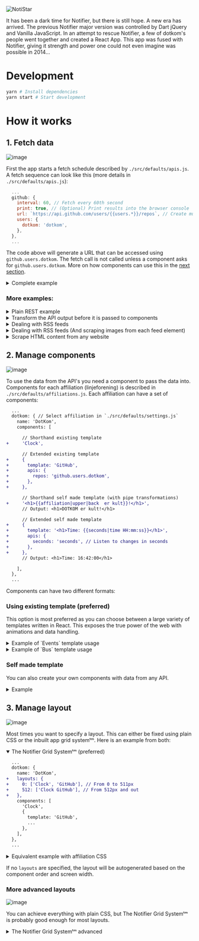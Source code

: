 ![NotiStar](https://i.imgur.com/i78hOG1.png)

<!--![Storytime](https://i.imgur.com/ZXXFkQM.png)-->

It has been a dark time for
Notifier, but there is still
hope. A new era has arrived.
The previous Notifier major version
was controlled by Dart jQuery and
Vanilla JavaScript. In an attempt
to rescue Notifier, a few of
dotkom's people went together
and created a React App. This app
was fused with Notifier, giving
it strength and power one could
not even imagine was possible
in 2014...

# Development

```bash
yarn # Install dependencies
yarn start # Start development
```

# How it works

## 1. Fetch data

![image](https://user-images.githubusercontent.com/8504538/52902672-4fbc8380-3214-11e9-920a-44ea216d7d30.png)

First the app starts a fetch schedule described by `./src/defaults/apis.js`. A fetch sequence can look like this (more details in `./src/defaults/apis.js`):

```javascript
  ...
  github: {
    interval: 60, // Fetch every 60th second
    print: true, // (Optional) Print results into the browser console
    url: `https://api.github.com/users/{{users.*}}/repos`, // Create multiple URLs from users. Currently 'dotkom' is the only user
    users: {
      dotkom: 'dotkom',
    },
  },
  ...
```

The code above will generate a URL that can be accessed using `github.users.dotkom`. The fetch call is not called unless a component asks for `github.users.dotkom`. More on how components can use this in the [next section](#2-manage-components).

<details>
<summary>Complete example</summary>

```javascript
  ...
  linjeforening: {
    interval: 1000, // Fetch every 1000th second
    delay: 10, // Start fetch after 10 seconds
    url: 'https://events.com/api/v1/events?start=[[now.datetime]]', // Any URL, can use datestamps from current time

    // Random objects can be used for permutations in requests/urls. See the body below or the url from previous example
    somedata: {
      business: '210',
      social: '121',
      open: '111',
    }

    // Tranform API data using STJS (read more about transforms in the examples below)
    transform: {
      events: {
        '{{#each results}}': {
          startDate: '{{event_start}}',
          endDate: '{{event_end}}',
          title: '{{title}}',
          image: 'https://events.com[[{{link}}#HTML:#eventImage > img@src]]', // [[What to scrape:selector@attribute]]
        },
      },
    }
    scrape: ['events.*.image'], // Tell app to scrape images from the transform above
    cache: true, // You probably want to cache the images (src attribute values) above

    method: 'POST', // All request methods are allowed
    request: { body: '{"type":"{{somedata.*}}"' }, // Modify the request with headers and stuff. Can use permuations on body
    body: { type: '{{somedata.*}}' }, // Same as above, just simpler if only body is needed
    cors: true, // Some sites does not allow CORS, but enabling this will allow everything

    print: true, // You probably want to output requests when debugging
    printTransform: true, // Output after transform of data is also useful
  },
```

The full example can be used through `linjeforening.somedata.business`, `linjeforening.somedata.social` and `linjeforening.somedata.open`.

</details>

### More examples:

<details>
<summary>Plain REST example</summary>

```javascript
  ...
  githubDotKom: {
    interval: 60,
    url: `https://api.github.com/users/dotkom`,
  },
  ...
```

Available through: `githubDotkom`

</details>

<details>
<summary>Transform the API output before it is passed to components</summary>

We use STJS to transform the input from the API data. This is for example useful when using multiple event APIs and you want a spesific structure on the data passed to the components.

You can read about STJS transforms here: https://selecttransform.github.io/site/transform.html

```diff
  ...
  githubDotKom: {
    interval: 60,
    url: `https://api.github.com/users/dotkom`,
+   transform: {
+     image: '{{avatar_url}}',
+     description: '{{bio}}',
+     url: '{{html_url}}',
+   }
  },
  ...
```

Output:

```javascript
{
  image: 'https://avatars0.githubusercontent.com/u/693951?v=4',
  description: 'Drifts- og utviklingskomiteen i Online, linjeforeningen for Informatikk ved NTNU.',
  url: 'https://github.com/dotkom',
}
```

</details>

<details>
<summary>Dealing with RSS feeds</summary>

When dealing with other formats than JSON, you can specify this by appending these to the URL:

- `{URL}#GET (JSON => JSON)`
- `{URL}#POST[#body] (JSON => JSON)`
- `{URL}#RSS (XML => JSON)`
- `{URL}#HTML[:query-selector[(at)attribute]] (HTML => JSON)`
- `{URL}#HTML2JSON[:query-selector[(at)attribute]] (HTML => JSON)`
- `{URL}#HTML2HTML[:query-selector[(at)attribute]] (HTML => outerHTML)`
- `{URL}#HTML2TEXT[:query-selector[(at)attribute]] (HTML => innerText)`
- `{URL}#TEXT (Plain text => Plain text)`
- More info on this in `./src/defaults/apis.js`.

```javascript
  ...
  redditArticles: {
    interval: 86400,
    url: `https://www.reddit.com/.rss#RSS`, // <-- Appended #RSS
    transform: {
      articles: {
        '{{#each feed.entry}}': {
          title: '{{title[0]}}',
          date: '{{updated[0]}}',
          link: '{{link[0].$.href}}',
          author: '{{author[0].name}}',
          image: 'https://www.redditstatic.com/new-icon.png',
        },
      },
    },
  },
  ...
```

Output:

```javascript
{
  articles: [
    {
      title: 'Witcher III (My last comic)',
      date: '1970-01-01T23:41:07+00:00',
      link: 'https://www.reddit.com/r/gaming/comments/ajdml1/witcher_iii_my_last_comic/',
      author: '/u/SrGrafo',
      image: 'https://www.redditstatic.com/new-icon.png',
    },
    ...
  ]
}
```

</details>

<details>
<summary>Dealing with RSS feeds (And scraping images from each feed element)</summary>

```diff
  ...
  vgArticles: {
    interval: 86400,
    url: `https://www.vg.no/rss/feed/?categories=1068&limit=10#RSS`,
+   cache: true,
+   scrape: ['articles.*.author'],
    transform: {
      articles: {
        '{{#each rss.channel[0].item}}': {
          title: '{{title[0]}}',
          date: '{{pubDate[0]}}',
          link: '{{link[0]}}',
+         author: '[[{{link[0]}}#HTML:article > div > ul > li]]',
          image: '{{image[0]}}',
        },
      },
    },
  },
  ...
```

Output:

```javascript
{
  articles: [
    {
      title: 'Tittel på artikkel',
      date: 'Thu, 01 Jan 1970 23:01:00 +0100',
      link: 'http://www.vg.no/nyheter/innenriks/...',
      author: 'Ola Normann',
      image: 'https://imbo.vgc.no/users/vgno/images/451f60dc338...',
    },
    ...
  ]
}
```

</details>

<details>
<summary>Scrape HTML content from any website</summary>

A lot of websites does not have a JSON API and it is therefore handy to be able to fetch spesific data from an element in a HTML document.

The syntax for retrieving HTML is like this:

- `{URL}#HTML[:query-selector[(at)attribute]] (HTML => HTML)`

```diff
  ...
  komplett: {
    interval: 60,
+    url: `https://www.komplett.no/product/823822/tv-lyd-bilde/hodetelefoner/hodetelefoner/bose-qc-25-hodetelefon-apple#HTML:.product-main-info-stockstatus > div > div > span`,
+    cors: true,
  },
  ...
```

Output:

```javascript
{
  state: '20+ stk. på lager.',
}
```

</details>

## 2. Manage components

![image](https://user-images.githubusercontent.com/8504538/52902678-69f66180-3214-11e9-8a1b-ce2c2fe31037.png)

To use the data from the API's you need a component to pass the data into. Components for each affiliation (linjeforening) is described in `./src/defaults/affiliations.js`. Each affiliation can have a set of components:

```diff
  ...
  dotkom: { // Select affiliation in `./src/defaults/settings.js`
    name: 'DotKom',
    components: [

      // Shorthand existing template
+     'Clock',

      // Extended existing template
+     {
+       template: 'GitHub',
+       apis: {
+         repos: 'github.users.dotkom',
+       },
+     },

      // Shorthand self made template (with pipe transformations)
+     '<h1>{{affiliation|upper|back  er kult}}!</h1>',
      // Output: <h1>DOTKOM er kult!</h1>

      // Extended self made template
+     {
+       template: '<h1>Time: {{seconds|time HH:mm:ss}}</h1>',
+       apis: {
+         seconds: 'seconds', // Listen to changes in seconds
+       },
+     },
      // Output: <h1>Time: 16:42:00</h1>

    ],
  },
  ...
```

Components can have two different formats:

### Using existing template (preferred)

This option is most preferred as you can choose between a large variety of templates written in React. This exposes the true power of the web with animations and data handling.

<details>
<summary>Example of `Events` template usage</summary>

```javascript
[
  ...
  {
    template: 'Events',
    apis: {
      events: '{{affiliation}}Events:events', // {{affiliation}} is injected from settings
    },
  },
  ...
]
```

</details>

<details>
<summary>Example of `Bus` template usage</summary>

```javascript
[
  ...
  {
    template: 'Bus',
    name: '{{bus:glos}}', // The bus name displayed on the screen. If none have been chosen, then bus name will be set to 'glos' as default
    count: '{{busCount}}', // Control amount of departures from settings
    apis: {
      fromCity: 'tarbus.stops.{{bus:glos}}.fromCity:departures',
      toCity: 'tarbus.stops.{{bus:glos}}.toCity:departures',
    },
  },
  ...
]
```

</details>

### Self made template

You can also create your own components with data from any API.

<details>
<summary>Example</summary>

```javascript
[
  ...
  {
    template: '<h1>Klokke: {{variable|time HH:mm:ss}}</h1>', // Using pipe syntax to format the time from milliseconds to HH:mm:ss
    apis: {
      variable: 'time', // Makes it possible to listen for time changes
    },
  },
  ...
]
```

Shorthand (Will not update regularly as it does not listen to a time API):

```javascript
[
  ...
  '<h1>Klokke: {{clock|time HH:mm}}</h1>',
  ...
]
```

</details>

## 3. Manage layout

![image](https://user-images.githubusercontent.com/8504538/52902695-a2963b00-3214-11e9-94d5-496cca3e9c12.png)

Most times you want to specify a layout. This can either be fixed using plain CSS or the inbuilt app grid systemᵗᵐ. Here is an example from both:

<details open>
<summary>The Notifier Grid Systemᵗᵐ (preferred)</summary>

```diff
  ...
  dotkom: {
    name: 'DotKom',
+   layouts: {
+     0: ['Clock', 'GitHub'], // From 0 to 511px
+     512: ['Clock GitHub'], // From 512px and out
+   },
    components: [
      'Clock',
      {
        template: 'GitHub',
        ...
      },
    ],
  },
  ...
```

</details>

<details>
<summary>Equivalent example with affiliation CSS</summary>

```diff
  ...
  dotkom: {
    name: 'DotKom',
+   layouts: {}, // Deactivate layout generator
+   css: `
+   .Components {
+     grid-template: "Clock" "GitHub" / 1fr;
+   }
+   @media (min-width: 512px) {
+     .Components {
+       grid-template: "Clock GitHub" / 1fr 1fr;
+     }
+   }`,
    components: [
      'Clock',
      {
        template: 'GitHub',
        ...
      },
    ],
  },
  ...
```

</details>

If no `layouts` are specified, the layout will be autogenerated based on the component order and screen width.

### More advanced layouts

![image](https://user-images.githubusercontent.com/8504538/52902783-eccbec00-3215-11e9-8d93-bf3e9f3e6793.png)

You can achieve everything with plain CSS, but The Notifier Grid Systemᵗᵐ is probably good enough for most layouts.

<details>
<summary>The Notifier Grid Systemᵗᵐ advanced</summary>

```diff
  ...
  dotkom: {
    name: 'DotKom',
    layouts: {

      0: [
        'Clock',
+       'Clock-2', // Identified through the dash (-)
+       'ThirdClock', // Identified through "id" property
+       'GitHub \ 1' // Make GitHub component use 1fr of the space (aka. rest of the screen, if any)
      ],

      512: [

        // Justify colums using "/" at the start of a layout
+       '/ 1fr 400px', // 1 fraction for first column and 400px for second column

        'Clock Clock-2',
+       'ThirdClock GitHub / 1fr', // Using 1fr, auto or minmax(...) is allowed
+       'GitHub / 2', // Use 2fr
      ],

      // You can also just use plain CSS Grid template syntax
+     1024: `
+       "Clock Clock-2 ThirdClock"
+       "GitHub" 2fr
+       / repeat(3, 1fr)
+     `,

      2048: [
+       // Use "|" to fill area between two columns with 1fr
+       '/ 400px 400px | 400px',

        // Adding a value to the filled area is also possible: '/ 400px 400px |100px 400px'

        'Clock Clock-2 ThirdClock', // Adds a '.' (space) with size of 1fr between Clock-2 and ThirdClock
        'GitHub GitHub GitHub', // Stretch GitHub over 1fr, not adding a blank space

        // Actually generated: 'Clock Clock-2 . ThirdClock'
        //                     'GitHub GitHub GitHub GitHub'
        //                     '/ 400px 400px 1fr 400px'
      ]

    },
    components: [
      'Clock',
+     'Clock-2', // Use dash (-) to use multiple components of the same type
      {
        template: 'Clock',
+       id: 'ThirdClock', // Use "id" to set layout name
      },
      {
        template: 'GitHub',
        ...
      },
    ],
  },
  ...
```

</details>
